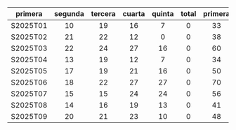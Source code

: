 |  primera  |  segunda  |  tercera  |  cuarta  |  quinta  |  total  |  primera  |
|:---------:|:---------:|:---------:|:--------:|:--------:|:-------:|:---------:|
| S2025T01  |    10     |    19     |    16    |    7     |    0    |    33     |
| S2025T02  |    21     |    22     |    12    |    0     |    0    |    38     |
| S2025T03  |    22     |    24     |    27    |    16    |    0    |    60     |
| S2025T04  |    13     |    19     |    12    |    7     |    0    |    34     |
| S2025T05  |    17     |    19     |    21    |    16    |    0    |    50     |
| S2025T06  |    18     |    22     |    27    |    27    |    0    |    70     |
| S2025T07  |    15     |    15     |    24    |    24    |    0    |    56     |
| S2025T08  |    14     |    16     |    19    |    13    |    0    |    41     |
| S2025T09  |    20     |    21     |    23    |    10    |    0    |    48     |